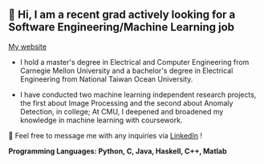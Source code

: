 ## 👋 Hi, I am a recent grad actively looking for a Software Engineering/Machine Learning job


[My website](https://yijing-sie.github.io/)


*   I hold a master's degree in Electrical and Computer Engineering from 
Carnegie Mellon University and a bachelor's degree in Electrical Engineering from National Taiwan Ocean University. 

*   I have conducted two machine learning independent research projects, the first about Image Processing and the second about Anomaly Detection, in college; At CMU, I deepened and broadened my knowledge in machine learning with coursework.


🔗 Feel free to message me with any inquiries via [LinkedIn](https://www.linkedin.com/in/yijing-sie/) !


 **Programming Languages: Python, C, Java, Haskell, C++, Matlab**
